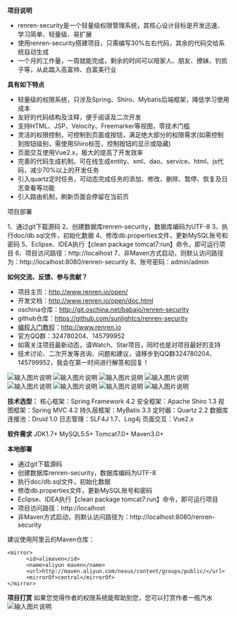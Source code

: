 **项目说明** 
- renren-security是一个轻量级权限管理系统，其核心设计目标是开发迅速、学习简单、轻量级、易扩展
- 使用renren-security搭建项目，只需编写30%左右代码，其余的代码交给系统自动生成
- 一个月的工作量，一周就能完成，剩余的时间可以陪家人、朋友、撩妹、钓凯子等，从此踏入高富帅、白富美行业


**具有如下特点** 
- 轻量级的权限系统，只涉及Spring、Shiro、Mybatis后端框架，降低学习使用成本
- 友好的代码结构及注释，便于阅读及二次开发
- 支持HTML、JSP、Velocity、Freemarker等视图，零技术门槛
- 灵活的权限控制，可控制到页面或按钮，满足绝大部分的权限需求(如需控制到按钮级别，需使用Shiro标签，控制按钮的显示或隐藏)
- 页面交互使用Vue2.x，极大的提高了开发效率
- 完善的代码生成机制，可在线生成entity、xml、dao、service、html、js代码，减少70%以上的开发任务
- 引入quartz定时任务，可动态完成任务的添加、修改、删除、暂停、恢复及日志查看等功能
- 引入路由机制，刷新页面会停留在当前页


项目部署

1、通过git下载源码
2、创建数据库renren-security，数据库编码为UTF-8
3、执行doc/db.sql文件，初始化数据
4、修改db.properties文件，更新MySQL账号和密码
5、Eclipse、IDEA执行【clean package tomcat7:run】命令，即可运行项目
6、项目访问路径：http://localhost
7、非Maven方式启动，则默认访问路径为：http://localhost:8080/renren-security
8、账号密码：admin/admin


**如何交流、反馈、参与贡献？** 
- 项目主页：http://www.renren.io/open/
- 开发文档：http://www.renren.io/open/doc.html
- oschina仓库：http://git.oschina.net/babaio/renren-security
- github仓库：https://github.com/sunlightcs/renren-security
- [编程入门教程](http://www.renren.io)：http://www.renren.io   
- 官方QQ群：324780204、145799952
- 如需关注项目最新动态，请Watch、Star项目，同时也是对项目最好的支持
- 技术讨论、二次开发等咨询、问题和建议，请移步到QQ群324780204、145799952，我会在第一时间进行解答和回复！


![输入图片说明](http://cdn.renren.io/img/3c744febfa944b26b3b9594ae73d4f80 "在这里输入图片标题")
![输入图片说明](http://cdn.renren.io/img/f3cc56b411c542d6aa4c01aaa8513995 "在这里输入图片标题")
![输入图片说明](http://cdn.renren.io/img/4319bad87a9f4cc5a1d19a70b4288dbb "在这里输入图片标题")
![输入图片说明](http://cdn.renren.io/img/12f1ff16350d44e2a03f3698a9d2e5ee "在这里输入图片标题")
![输入图片说明](http://cdn.renren.io/img/1181f88d52494b7296b53824dda47115 "在这里输入图片标题")
![输入图片说明](http://cdn.renren.io/img/ef65919f507d4e82900b323680789bf0 "在这里输入图片标题")
![输入图片说明](http://cdn.renren.io/img/087d9b845de3401589e606d43e68e4f2 "在这里输入图片标题")
![输入图片说明](http://cdn.renren.io/img/a3e55c6b2c2e4ab3aa05c3f3cf9fd96a "在这里输入图片标题")




 **技术选型：** 
核心框架：Spring Framework 4.2
安全框架：Apache Shiro 1.3
视图框架：Spring MVC 4.2
持久层框架：MyBatis 3.3
定时器：Quartz 2.2
数据库连接池：Druid 1.0
日志管理：SLF4J 1.7、Log4j
页面交互：Vue2.x


 **软件需求** 
JDK1.7+
MySQL5.5+
Tomcat7.0+
Maven3.0+



 **本地部署**
- 通过git下载源码
- 创建数据库renren-security，数据库编码为UTF-8
- 执行doc/db.sql文件，初始化数据
- 修改db.properties文件，更新MySQL账号和密码
- Eclipse、IDEA执行【clean package tomcat7:run】命令，即可运行项目
- 项目访问路径：http://localhost
- 非Maven方式启动，则默认访问路径为：http://localhost:8080/renren-security


建议使用阿里云的Maven仓库：
```
<mirror>
      <id>alimaven</id>
      <name>aliyun maven</name>
      <url>http://maven.aliyun.com/nexus/content/groups/public/</url>
      <mirrorOf>central</mirrorOf>        
</mirror>
```
**项目打赏** 
如果您觉得作者的权限系统能帮助到您，您可以打赏作者一瓶汽水
![输入图片说明](http://cdn.renren.io/img/10e0f63b327d4e7ab9113e7b9568381a "在这里输入图片标题")